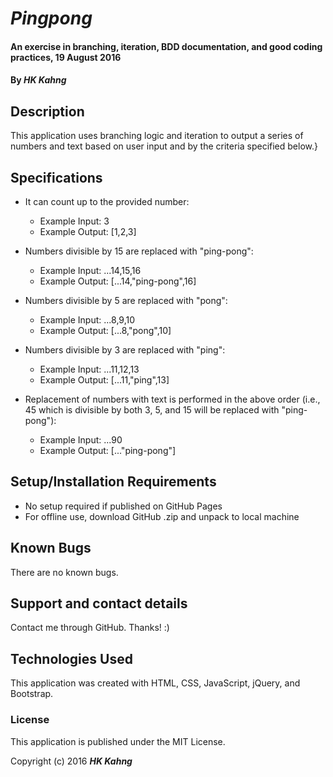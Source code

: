 # _Pingpong_

#### An exercise in branching, iteration, BDD documentation, and good coding practices, 19 August 2016

#### By _**HK Kahng**_

## Description

This application uses branching logic and iteration to output a series of numbers and text based on user input and by the criteria specified below.}

## Specifications

* It can count up to the provided number:
  * Example Input: 3
  * Example Output: [1,2,3]

* Numbers divisible by 15 are replaced with "ping-pong":
  * Example Input: ...14,15,16
  * Example Output: [...14,"ping-pong",16]

* Numbers divisible by 5 are replaced with "pong":
  * Example Input: ...8,9,10
  * Example Output: [...8,"pong",10]

* Numbers divisible by 3 are replaced with "ping":
  * Example Input: ...11,12,13
  * Example Output: [...11,"ping",13]

* Replacement of numbers with text is performed in the above order (i.e., 45 which is divisible by both 3, 5, and 15 will be replaced with "ping-pong"):
  * Example Input: ...90
  * Example Output: [..."ping-pong"]  

## Setup/Installation Requirements

* No setup required if published on GitHub Pages
* For offline use, download GitHub .zip and unpack to local machine

## Known Bugs

There are no known bugs.

## Support and contact details

Contact me through GitHub. Thanks! :)

## Technologies Used

This application was created with HTML, CSS, JavaScript, jQuery, and Bootstrap.

### License

This application is published under the MIT License.

Copyright (c) 2016 **_HK Kahng_**
